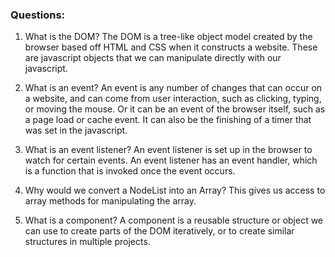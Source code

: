 ### Questions:
1. What is the DOM?
The DOM is a tree-like object model created by the browser based off HTML and CSS when it constructs a website. These are javascript objects that we can manipulate directly with our javascript.

2. What is an event?
An event is any number of changes that can occur on a website, and can come from user interaction, such as clicking, typing, or moving the mouse. Or it can be an event of the browser itself, such as a page load or cache event. It can also be the finishing of a timer that was set in the javascript.

3. What is an event listener?
An event listener is set up in the browser to watch for certain events. An event listener has an event handler, which is a function that is invoked once the event occurs.

4. Why would we convert a NodeList into an Array?
This gives us access to array methods for manipulating the array.

5. What is a component? 
A component is a reusable structure or object we can use to create parts of the DOM iteratively, or to create similar structures in multiple projects.
